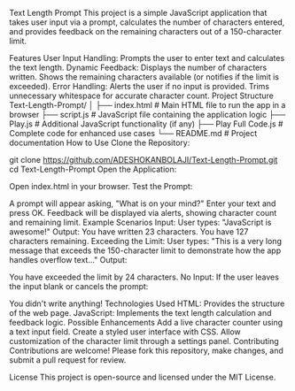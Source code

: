 Text Length Prompt
This project is a simple JavaScript application that takes user input via a prompt, calculates the number of characters entered, and provides feedback on the remaining characters out of a 150-character limit.

Features
User Input Handling: Prompts the user to enter text and calculates the text length.
Dynamic Feedback:
Displays the number of characters written.
Shows the remaining characters available (or notifies if the limit is exceeded).
Error Handling:
Alerts the user if no input is provided.
Trims unnecessary whitespace for accurate character count.
Project Structure
Text-Length-Prompt/
│
├── index.html          # Main HTML file to run the app in a browser
├── script.js           # JavaScript file containing the application logic
├── Play.js             # Additional JavaScript functionality (if any)
├── Play Full Code.js   # Complete code for enhanced use cases
└── README.md           # Project documentation
How to Use
Clone the Repository:

git clone https://github.com/ADESHOKANBOLAJI/Text-Length-Prompt.git
cd Text-Length-Prompt
Open the Application:

Open index.html in your browser.
Test the Prompt:

A prompt will appear asking, "What is on your mind?"
Enter your text and press OK.
Feedback will be displayed via alerts, showing character count and remaining limit.
Example Scenarios
Input:
User types: "JavaScript is awesome!"
Output:
You have written 23 characters. You have 127 characters remaining.
Exceeding the Limit:
User types: "This is a very long message that exceeds the 150-character limit to demonstrate how the app handles overflow text..."
Output:

You have exceeded the limit by 24 characters.
No Input:
If the user leaves the input blank or cancels the prompt:

You didn't write anything!
Technologies Used
HTML: Provides the structure of the web page.
JavaScript: Implements the text length calculation and feedback logic.
Possible Enhancements
Add a live character counter using a text input field.
Create a styled user interface with CSS.
Allow customization of the character limit through a settings panel.
Contributing
Contributions are welcome! Please fork this repository, make changes, and submit a pull request for review.

License
This project is open-source and licensed under the MIT License.